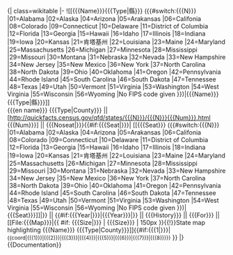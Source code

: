 <noinclude>{| class=wikitable</noinclude>
|-
![[{{{Name}}}{{{Type|縣}}} ({{#switch:{{{N}}}
 |01=Alabama
 |02=Alaska
 |04=Arizona
 |05=Arakansas
 |06=Califonia
 |08=Colorado
 |09=Connecticut
 |10=Delaware
 |11=District of Columbia
 |12=Florida
 |13=Georgia
 |15=Hawaii
 |16=Idaho
 |17=Illinois
 |18=Indiana
 |19=Iowa
 |20=Kansas
 |21=肯塔基州
 |22=Louisiana
 |23=Maine
 |24=Maryland
 |25=Massachusetts
 |26=Michigan
 |27=Minnesota
 |28=Mississippi
 |29=Missouri
 |30=Montana
 |31=Nebraska
 |32=Nevada
 |33=New Hampshire
 |34=New Jersey
 |35=New Mexico
 |36=New York
 |37=North Carolina
 |38=North Dakota
 |39=Ohio
 |40=Oklahoma
 |41=Oregon
 |42=Pennsylvania
 |44=Rhode Island
 |45=South Carolina
 |46=South Dakota
 |47=Tennessee
 |48=Texas
 |49=Utah
 |50=Vermont
 |51=Virginia
 |53=Washington
 |54=West Virginia
 |55=Wisconsin
 |56=Wyoming
 |No FIPS code given
}})|{{{Name}}}{{{Type|縣}}}]] <br />{{{en name}}} {{{Type|County}}}
||[http://quickfacts.census.gov/qfd/states/{{{N}}}/{{{N}}}{{{Num}}}.html {{{Num}}}]
|| {{{Noseat|}}}{{#if:{{{Seat|}}}| [[{{{Seat}}} ({{#switch:{{{N}}}
 |01=Alabama
 |02=Alaska
 |04=Arizona
 |05=Arakansas
 |06=Califonia
 |08=Colorado
 |09=Connecticut
 |10=Delaware
 |11=District of Columbia
 |12=Florida
 |13=Georgia
 |15=Hawaii
 |16=Idaho
 |17=Illinois
 |18=Indiana
 |19=Iowa
 |20=Kansas
 |21=肯塔基州
 |22=Louisiana
 |23=Maine
 |24=Maryland
 |25=Massachusetts
 |26=Michigan
 |27=Minnesota
 |28=Mississippi
 |29=Missouri
 |30=Montana
 |31=Nebraska
 |32=Nevada
 |33=New Hampshire
 |34=New Jersey
 |35=New Mexico
 |36=New York
 |37=North Carolina
 |38=North Dakota
 |39=Ohio
 |40=Oklahoma
 |41=Oregon
 |42=Pennsylvania
 |44=Rhode Island
 |45=South Carolina
 |46=South Dakota
 |47=Tennessee
 |48=Texas
 |49=Utah
 |50=Vermont
 |51=Virginia
 |53=Washington
 |54=West Virginia
 |55=Wisconsin
 |56=Wyoming
 |No FIPS code given
}})|{{{Seat}}}]]|}} || {{#if:{{{Year|}}}|{{{Year}}}|}} || {{{History}}} || {{{For}}} || [[File:{{{Map}}}|{{ #if: {{{Size|}}} | {{{Size}}} | 150px }}{{!}}State map highlighting {{{Name}}} {{{Type|County}}}]]{{#if:{{{1|}}}|<br />
<span style="font-size:smaller;">{{coord|{{{1}}}|{{{2}}}|{{{3}}}|{{{4}}}|{{{5}}}|{{{6}}}|{{{7}}}|{{{8}}}}}</span>
}}<noinclude>
|}
{{Documentation}}
<!-- Add cats and interwikis to the /doc subpage, not here! -->
</noinclude>
